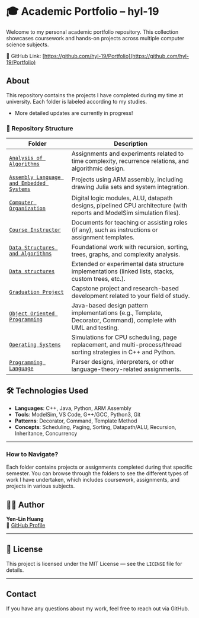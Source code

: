 # 🎓 Academic Portfolio – hyl-19

Welcome to my personal academic portfolio repository. This collection showcases coursework and hands-on projects across multiple computer science subjects.

🔗 GitHub Link: [https://github.com/hyl-19/Portfolio](https://github.com/hyl-19/Portfolio)


## About

This repository contains the projects I have completed during my time at university. Each folder is labeled according to my studies.

- More detailed updates are currently in progress!

### 📁 Repository Structure

| Folder | Description |
|--------|-------------|
| [`Analysis of Algorithms`](./Analysis%20of%20Algorithms) | Assignments and experiments related to time complexity, recurrence relations, and algorithmic design. |
| [`Assembly Language and Embedded Systems`](./Assembly%20Language%20and%20Embedded%20Systems) | Projects using ARM assembly, including drawing Julia sets and system integration. |
| [`Computer Organization`](./Computer%20Organization) | Digital logic modules, ALU, datapath designs, pipelined CPU architecture (with reports and ModelSim simulation files). |
| [`Course Instructor`](./Course%20Instructor) | Documents for teaching or assisting roles (if any), such as instructions or assignment templates. |
| [`Data Structures and Algorithms`](./Data%20Structures%20and%20Algorithms) | Foundational work with recursion, sorting, trees, graphs, and complexity analysis. |
| [`Data structures`](./Data%20structures) | Extended or experimental data structure implementations (linked lists, stacks, custom trees, etc.). |
| [`Graduation Project`](./Graduation%20Project) | Capstone project and research-based development related to your field of study. |
| [`Object Oriented Programming`](./Object%20Oriented%20Programming) | Java-based design pattern implementations (e.g., Template, Decorator, Command), complete with UML and testing. |
| [`Operating Systems`](./Operating%20Systems) | Simulations for CPU scheduling, page replacement, and multi-process/thread sorting strategies in C++ and Python. |
| [`Programming Language`](./Programming%20Language) | Parser designs, interpreters, or other language-theory-related assignments. |


## 🛠️ Technologies Used

- **Languages**: C++, Java, Python, ARM Assembly
- **Tools**: ModelSim, VS Code, G++/GCC, Python3, Git
- **Patterns**: Decorator, Command, Template Method
- **Concepts**: Scheduling, Paging, Sorting, Datapath/ALU, Recursion, Inheritance, Concurrency

---
  

### How to Navigate?

Each folder contains projects or assignments completed during that specific semester. You can browse through the folders to see the different types of work I have undertaken, which includes coursework, assignments, and projects in various subjects.

## 🧑‍💻 Author

**Yen-Lin Huang**   
📧 [GitHub Profile](https://github.com/hyl-19)

---

## 📜 License

This project is licensed under the MIT License — see the `LICENSE` file for details.

---

## Contact

If you have any questions about my work, feel free to reach out via GitHub.


